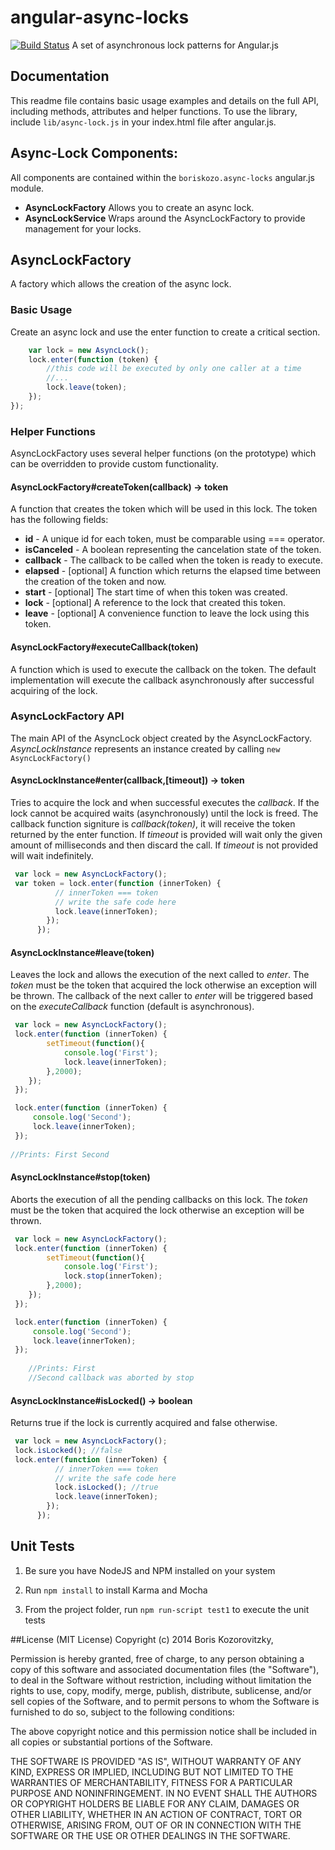 angular-async-locks
==========================================
[![Build Status](https://travis-ci.org/BorisKozo/angular-async-locks.png?branch=master)](https://travis-ci.org/BorisKozo/angular-async-locks)
A set of asynchronous lock patterns for Angular.js

## Documentation

This readme file contains basic usage examples and 
details on the full API, including methods, 
attributes and helper functions.
To use the library, include  ```lib/async-lock.js``` in your
index.html file after angular.js.


## Async-Lock Components:

All components are contained within the ```boriskozo.async-locks``` angular.js module.

* **AsyncLockFactory** Allows you to create an async lock.
* **AsyncLockService** Wraps around the AsyncLockFactory to provide management for your locks.


## AsyncLockFactory

A factory which allows the creation of the async lock.

### Basic Usage

Create an async lock and use the enter function to create a critical section.

```js
    var lock = new AsyncLock();
    lock.enter(function (token) {
        //this code will be executed by only one caller at a time
        //...
        lock.leave(token);
    });
});
```

### Helper Functions

AsyncLockFactory uses several helper functions (on the prototype) which can be overridden to provide custom functionality.

#### AsyncLockFactory#createToken(callback) -> token

A function that creates the token which will be used in this lock.
The token has the following fields:

* **id** - A unique id for each token, must be comparable using === operator.
* **isCanceled** - A boolean representing the cancelation state of the token.
* **callback** - The callback to be called when the token is ready to execute.
* **elapsed** - [optional] A function which returns the elapsed time between the creation of the token and now.
* **start** - [optional] The start time of when this token was created.
* **lock** - [optional] A reference to the lock that created this token.
* **leave** - [optional] A convenience function to leave the lock using this token.

#### AsyncLockFactory#executeCallback(token)

A function which is used to execute the callback on the token.
The default implementation will execute the callback asynchronously 
after successful acquiring of the lock.

### AsyncLockFactory API

The main API of the AsyncLock object created by the AsyncLockFactory.
_AsyncLockInstance_ represents an instance created by calling ````new AsyncLockFactory()````

#### AsyncLockInstance#enter(callback,[timeout]) -> token

Tries to acquire the lock and when successful executes the _callback_. If the lock
cannot be acquired waits (asynchronously) until the lock is freed. 
The callback function signiture is _callback(token)_, it will receive the token returned by the enter function.
If _timeout_ is provided will wait only the given amount of milliseconds and then discard the call.
If _timeout_ is not provided will wait indefinitely.

```js
 var lock = new AsyncLockFactory();
 var token = lock.enter(function (innerToken) {
          // innerToken === token
          // write the safe code here
          lock.leave(innerToken);
        });
      });
```

#### AsyncLockInstance#leave(token)

Leaves the lock and allows the execution of the next called to _enter_.
The _token_ must be the token that acquired the lock otherwise an exception will be thrown.
The callback of the next caller to _enter_ will be triggered based on the _executeCallback_ function (default is asynchronous).

```js
 var lock = new AsyncLockFactory();
 lock.enter(function (innerToken) {
        setTimeout(function(){
            console.log('First');
            lock.leave(innerToken);
        },2000);
    });
 });

 lock.enter(function (innerToken) {
     console.log('Second');
     lock.leave(innerToken);
 });
    
//Prints: First Second
```

#### AsyncLockInstance#stop(token)

Aborts the execution of all the pending callbacks on this lock.
The _token_ must be the token that acquired the lock otherwise an exception will be thrown.

```js
 var lock = new AsyncLockFactory();
 lock.enter(function (innerToken) {
        setTimeout(function(){
            console.log('First');
            lock.stop(innerToken);
        },2000);
    });
 });

 lock.enter(function (innerToken) {
     console.log('Second');
     lock.leave(innerToken);
 });
    
    //Prints: First
    //Second callback was aborted by stop
```

#### AsyncLockInstance#isLocked() -> boolean

Returns true if the lock is currently acquired and false otherwise.

```js
 var lock = new AsyncLockFactory();
 lock.isLocked(); //false
 lock.enter(function (innerToken) {
          // innerToken === token
          // write the safe code here
          lock.isLocked(); //true   
          lock.leave(innerToken);
        });
      });
```


## Unit Tests

1. Be sure you have NodeJS and NPM installed on your system

2. Run `npm install` to install Karma and Mocha

3. From the project folder, run `npm run-script test1` to execute the unit tests

##License
(MIT License)
Copyright (c) 2014 Boris Kozorovitzky, 

Permission is hereby granted, free of charge, to any person obtaining a copy of this software and associated documentation files (the "Software"), to deal in the Software without restriction, including without limitation the rights to use, copy, modify, merge, publish, distribute, sublicense, and/or sell copies of the Software, and to permit persons to whom the Software is furnished to do so, subject to the following conditions:

The above copyright notice and this permission notice shall be included in all copies or substantial portions of the Software.

THE SOFTWARE IS PROVIDED "AS IS", WITHOUT WARRANTY OF ANY KIND, EXPRESS OR IMPLIED, INCLUDING BUT NOT LIMITED TO THE WARRANTIES OF MERCHANTABILITY, FITNESS FOR A PARTICULAR PURPOSE AND NONINFRINGEMENT. IN NO EVENT SHALL THE AUTHORS OR COPYRIGHT HOLDERS BE LIABLE FOR ANY CLAIM, DAMAGES OR OTHER LIABILITY, WHETHER IN AN ACTION OF CONTRACT, TORT OR OTHERWISE, ARISING FROM, OUT OF OR IN CONNECTION WITH THE SOFTWARE OR THE USE OR OTHER DEALINGS IN THE SOFTWARE.


